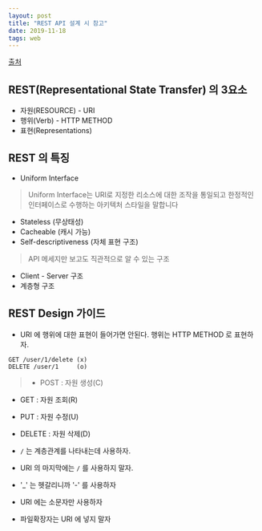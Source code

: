 ```yaml
---
layout: post
title: "REST API 설계 시 참고"
date: 2019-11-18
tags: web
---
```


[출처](https://meetup.toast.com/posts/92)

## REST(Representational State Transfer) 의 3요소
- 자원(RESOURCE) - URI
- 행위(Verb) - HTTP METHOD
- 표현(Representations)

## REST 의 특징
- Uniform Interface
> Uniform Interface는 URI로 지정한 리소스에 대한 조작을 통일되고 한정적인 인터페이스로 수행하는 아키텍처 스타일을 말합니다

- Stateless (무상태성)
- Cacheable (캐시 가능)
- Self-descriptiveness (자체 표현 구조)
> API 메세지만 보고도 직관적으로 알 수 있는 구조

- Client - Server 구조
- 계층형 구조

## REST Design 가이드

- URI 에 행위에 대한 표현이 들어가면 안된다. 행위는 HTTP METHOD 로 표현하자.

```
GET /user/1/delete (x)
DELETE /user/1     (o)
```
> - POST : 자원 생성(C)
- GET : 자원 조회(R)
- PUT : 자원 수정(U)
- DELETE : 자원 삭제(D)

- `/` 는 계층관계를 나타내는데 사용하자.
- URI 의 마지막에는 `/` 를 사용하지 말자.
- '_' 는 헷갈리니까 '-' 를 사용하자
- URI 에는 소문자만 사용하자
- 파일확장자는 URI 에 넣지 말자
